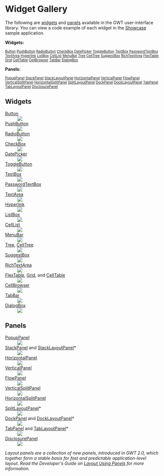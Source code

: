Widget Gallery
===

The following are [widgets](#Widgets) and [panels](#Panels) available in the GWT user-interface library. You
can view a code example of each widget in the [Showcase](http://samples.gwtproject.org/samples/Showcase/Showcase.html) sample application.

**Widgets:**

<div style="font-size: 80%;">
  <a href="#button">Button</a>
  <a href="#pushbutton">PushButton</a>
  <a href="#radiobutton">RadioButton</a>
  <a href="#checkbox">CheckBox</a>
  <a href="#datepicker">DatePicker</a>
  <a href="#togglebutton">ToggleButton</a>
  <a href="#textbox">TextBox</a>
  <a href="#passwordtextbox">PasswordTextBox</a>
  <a href="#textarea">TextArea</a>
  <a href="#hyperlink">Hyperlink</a>
  <a href="#listbox">ListBox</a>
  <a href="#celllist">CellList</a>
  <a href="#menubar">MenuBar</a>
  <a href="#tree">Tree</a>
  <a href="#tree">CellTree</a>
  <a href="#suggestbox">SuggestBox</a>
  <a href="#richtextarea">RichTextArea</a>
  <a href="#flextable">FlexTable</a>
  <a href="#flextable">Grid</a>
  <a href="#flextable">CellTable</a>
  <a href="#cellbrowser">CellBrowser</a>
  <a href="#tabbar">TabBar</a>
  <a href="#dialogbox">DialogBox</a>
</div>

**Panels:**

<div style="font-size: 80%;">
  <a href="#popuppanel">PopupPanel</a>
  <a href="#stackpanel">StackPanel</a>
  <a href="#stackpanel">StackLayoutPanel</a>
  <a href="#horizontalpanel">HorizontalPanel</a>
  <a href="#verticalpanel">VerticalPanel</a>
  <a href="#flowpanel">FlowPanel</a>
  <a href="#verticalsplitpanel">VerticalSplitPanel</a>
  <a href="#horizontalsplitpanel">HorizontalSplitPanel</a>
  <a href="#splitlayoutpanel">SplitLayoutPanel</a>
  <a href="#dockpanel">DockPanel</a>
  <a href="#dockpanel">DockLayoutPanel</a>
  <a href="#tabpanel">TabPanel</a>
  <a href="#tabpanel">TabLayoutPanel</a>
  <a href="#disclosurepanel">DisclosurePanel</a>
</div>

## Widgets<a id="Widgets"></a>

<dl>
  <dt id="button"><a href="/javadoc/latest/com/google/gwt/user/client/ui/Button.html">Button</a></dt>
  <dd>
    <img src="images/Button.png"/>
  </dd>

  <dt id="pushbutton"><a href="/javadoc/latest/com/google/gwt/user/client/ui/PushButton.html">PushButton</a></dt>
  <dd><img src="images/PushButton.png"/></dd>

  <dt id="radiobutton"><a href="/javadoc/latest/com/google/gwt/user/client/ui/RadioButton.html">RadioButton</a></dt>
  <dd>
    <img src="images/RadioButton.png"/>
  </dd>
  
  <dt id="checkbox"><a href="/javadoc/latest/com/google/gwt/user/client/ui/CheckBox.html">CheckBox</a></dt>
  <dd><img src="images/CheckBox.png"/></dd>

  <dt id="datepicker"><a href="/javadoc/latest/com/google/gwt/user/datepicker/client/DatePicker.html">DatePicker</a></dt>
  <dd><img src="images/DatePicker.png"/></dd>
  
  <dt id="togglebutton"><a href="/javadoc/latest/com/google/gwt/user/client/ui/ToggleButton.html">ToggleButton</a></dt>
  <dd><img src="images/ToggleButton.png"/></dd>
  
  <dt id="textbox"><a href="/javadoc/latest/com/google/gwt/user/client/ui/TextBox.html">TextBox</a></dt>
  <dd><img src="images/TextBox.png"/></dd>
  
  <dt id="passwordtextbox"><a href="/javadoc/latest/com/google/gwt/user/client/ui/PasswordTextBox.html">PasswordTextBox</a></dt>
  <dd><img src="images/PasswordTextBox.png"/></dd>
  
  <dt id="textarea"><a href="/javadoc/latest/com/google/gwt/user/client/ui/TextArea.html">TextArea</a></dt>
  <dd><img src="images/TextArea.png"/></dd>
  
  <dt id="hyperlink"><a href="/javadoc/latest/com/google/gwt/user/client/ui/Hyperlink.html">Hyperlink</a></dt>
  <dd><img src="images/Hyperlink.png"/></dd>
  
  <dt id="listbox"><a href="/javadoc/latest/com/google/gwt/user/client/ui/ListBox.html">ListBox</a></dt>
  <dd><img src="images/ListBox.png"/></dd>

  <dt id="celllist"><a href="/javadoc/latest/com/google/gwt/user/cellview/client/CellList.html">CellList</a></dt>
  <dd><img src="images/CellList.png"/></dd>
  
  <dt id="menubar"><a href="/javadoc/latest/com/google/gwt/user/client/ui/MenuBar.html">MenuBar</a></dt>
  <dd><img src="images/MenuBar.png"/></dd>
  
  <dt id="tree"><a href="/javadoc/latest/com/google/gwt/user/client/ui/Tree.html">Tree</a>, <a href="/javadoc/latest/com/google/gwt/user/cellview/client/CellTree.html">CellTree</a></dt>
  <dd><img src="images/Tree.png"/></dd>
  
  <dt id="suggestbox"><a href="/javadoc/latest/com/google/gwt/user/client/ui/SuggestBox.html">SuggestBox</a></dt>
  <dd><img src="images/SuggestBox.png"/></dd>
  
  <dt id="richtextarea"><a href="/javadoc/latest/com/google/gwt/user/client/ui/RichTextArea.html">RichTextArea</a></dt>
  <dd><img src="images/RichTextArea-clipped.png"/></dd>
  
  <dt id="flextable"><a href="/javadoc/latest/com/google/gwt/user/client/ui/FlexTable.html">FlexTable</a>,
    <a href="/javadoc/latest/com/google/gwt/user/client/ui/Grid.html">Grid</a>, and 
    <a href="/javadoc/latest/com/google/gwt/user/cellview/client/CellTable.html">CellTable</a></dt>
  <dd><img src="images/Table.png"/></dd>
  
  <dt id="cellbrowser"><a href="/javadoc/latest/com/google/gwt/user/cellview/client/CellBrowser.html">CellBrowser</a></dt>
  <dd><img src="images/CellBrowser.png"/></dd>
  
  <dt id="tabbar"><a href="/javadoc/latest/com/google/gwt/user/client/ui/TabBar.html">TabBar</a></dt>
  <dd><img src="images/TabBar.png"/></dd>
  
  <dt id="dialogbox"><a href="/javadoc/latest/com/google/gwt/user/client/ui/DialogBox.html">DialogBox</a></dt>
  <dd><img src="images/DialogBox.png"/></dd>
</dl>



<h2 id="Panels">Panels</h2>

<dl>
  <dt id="popuppanel"><a href="/javadoc/latest/com/google/gwt/user/client/ui/PopupPanel.html">PopupPanel</a></dt>
  <dd><img src="images/PopupPanel.png"/></dd>
  
  <dt id="stackpanel"><a href="/javadoc/latest/com/google/gwt/user/client/ui/StackPanel.html">StackPanel</a>
    and <a href="/javadoc/latest/com/google/gwt/user/client/ui/StackLayoutPanel.html">StackLayoutPanel</a><a href="#LayoutPanelNote" style="text-decoration:none;">*</a>
  </dt>
  <dd><img src="images/StackPanel.png"/></dd>
  
  <dt id="horizontalpanel"><a href="/javadoc/latest/com/google/gwt/user/client/ui/HorizontalPanel.html">HorizontalPanel</a></dt>
  <dd><img src="images/HorizontalPanel.png"/></dd>
  
  <dt id="verticalpanel"><a href="/javadoc/latest/com/google/gwt/user/client/ui/VerticalPanel.html">VerticalPanel</a></dt>
  <dd><img src="images/VerticalPanel.png"/></dd>
  
  <dt id="flowpanel"><a href="/javadoc/latest/com/google/gwt/user/client/ui/FlowPanel.html">FlowPanel</a></dt>
  <dd><img src="images/FlowPanel.png"/></dd>
  
  <dt id="verticalsplitpanel"><a href="/javadoc/latest/com/google/gwt/user/client/ui/VerticalSplitPanel.html">VerticalSplitPanel</a></dt>
  <dd><img src="images/VerticalSplitPanel.png"/></dd>
  
  <dt id="horizontalsplitpanel"><a href="/javadoc/latest/com/google/gwt/user/client/ui/HorizontalSplitPanel.html">HorizontalSplitPanel</a></dt>
  <dd><img src="images/HorizontalSplitPanel.png"/></dd>

  <dt id="splitlayoutpanel"><a href="/javadoc/latest/com/google/gwt/user/client/ui/SplitLayoutPanel.html">SplitLayoutPanel</a><a href="#LayoutPanelNote" style="text-decoration:none;">*</a></dt>
  <dd><img src="images/SplitLayoutPanel-gallery.png"/></dd>

  <dt id="dockpanel"><a href="/javadoc/latest/com/google/gwt/user/client/ui/DockPanel.html">DockPanel</a>
    and <a href="/javadoc/latest/com/google/gwt/user/client/ui/DockLayoutPanel.html">DockLayoutPanel</a><a href="#LayoutPanelNote" style="text-decoration:none;">*</a>
  </dt>
  <dd><img src="images/DockPanel.png"/></dd>
  
  <dt id="tabpanel"><a href="/javadoc/latest/com/google/gwt/user/client/ui/TabPanel.html">TabPanel</a>
    and <a href="/javadoc/latest/com/google/gwt/user/client/ui/TabLayoutPanel.html">TabLayoutPanel</a><a href="#LayoutPanelNote" style="text-decoration:none;">*</a>
  </dt>
  <dd><img src="images/TabPanel.png"/></dd>
  
  <dt id="disclosurepanel"><a href="/javadoc/latest/com/google/gwt/user/client/ui/DisclosurePanel.html">DisclosurePanel</a></dt>
  <dd><img src="images/DisclosurePanel.png"/></dd>
</dl>

<a id="LayoutPanelNote"></a>

*Layout panels are a collection of new panels, introduced in GWT 2.0, which together form a stable basis for fast and predictable application-level layout.
Read the Developer's Guide on <a href="DevGuideUiPanels.html#LayoutPanels">Layout Using Panels</a> for more information.*

